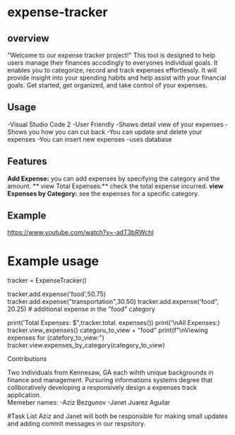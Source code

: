 # expense-tracker

## overview
"Welcome to our expense tracker project!" This tool is designed to help users manage their finances accodingly to everyones individual goals. It enables you to categorize, record and track expenses effortlessly. It will provide insight into your spending habits and help assist with your financial goals. Get started, get organized, and take control of your expenses. 

## Usage 
  -Visual Studio Code 2 
  -User Friendly 
  -Shows detail view of your expenses 
  -Shows you how you can cut back
  -You can update and delete your expenses 
  -You can insert new expenses 
  -uses database 
  
## Features 
  **Add Expense:** you can add expenses by specifying the category and the amount.
  ** view Total Expenses:** check the total expense incurred.
  **view Expenses by Category:** see the expenses for a specific category.
## Example 
https://www.youtube.com/watch?v=-adT3bRWchI
# Example usage 
tracker = ExpenseTracker()

tracker.add.expense('food',50.75)
tracker.add.expense("transportation",30.50)
tracker.add.expense('food", 20.25) # additional expense in the "food" category 

print('Total Expenses: $",tracker.total. expenses())
print('\nAll Expenses:)
tracker.view_expenses()
categoru_to_view + "food"
print(f"\nViewing expenses for (catefory_to_view:")
tracker.view.expenses_by_category(category_to_view)

Contributions 

Two individuals from Kennesaw, GA each wihth unique backgrounds in finance and management. Pursuring informations systems degree that collboratively developing a responsively design a expenses track application.  
    Memeber names:
      -Aziz Bezgunov
      -Janet Juarez Aguilar 

#Task List 
Aziz and Janet will both be responsible for making small updates and adding commit messages in our respsitory. 
